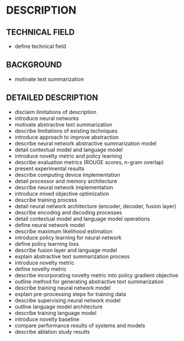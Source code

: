 # DESCRIPTION

## TECHNICAL FIELD

- define technical field

## BACKGROUND

- motivate text summarization

## DETAILED DESCRIPTION

- disclaim limitations of description
- introduce neural networks
- motivate abstractive text summarization
- describe limitations of existing techniques
- introduce approach to improve abstraction
- describe neural network abstractive summarization model
- detail contextual model and language model
- introduce novelty metric and policy learning
- describe evaluation metrics (ROUGE scores, n-gram overlap)
- present experimental results
- describe computing device implementation
- detail processor and memory architecture
- describe neural network implementation
- introduce mixed objective optimization
- describe training process
- detail neural network architecture (encoder, decoder, fusion layer)
- describe encoding and decoding processes
- detail contextual model and language model operations
- define neural network model
- describe maximum likelihood estimation
- introduce policy learning for neural network
- define policy learning loss
- describe fusion layer and language model
- explain abstractive text summarization process
- introduce novelty metric
- define novelty metric
- describe incorporating novelty metric into policy gradient objective
- outline method for generating abstractive text summarization
- describe training neural network model
- explain pre-processing steps for training data
- describe supervising neural network model
- outline language model architecture
- describe training language model
- introduce novelty baseline
- compare performance results of systems and models
- describe ablation study results


